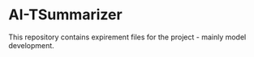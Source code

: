 # AI-TSummarizer

This repository contains expirement files for the project - mainly model development.
